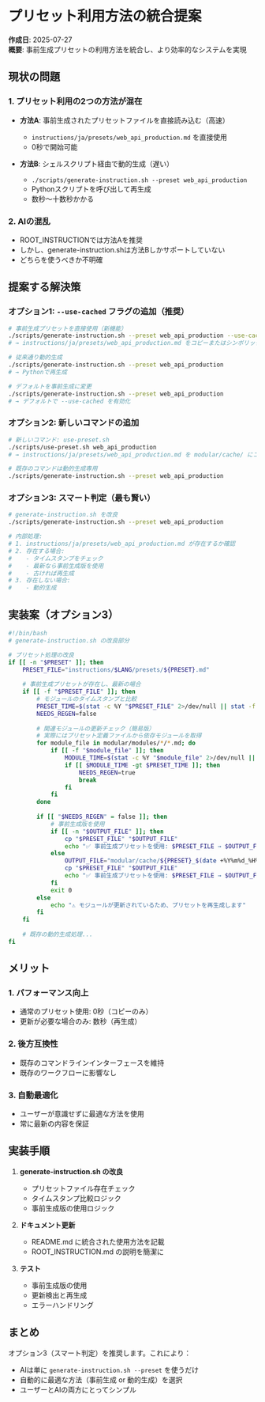 # プリセット利用方法の統合提案

**作成日**: 2025-07-27  
**概要**: 事前生成プリセットの利用方法を統合し、より効率的なシステムを実現

## 現状の問題

### 1. プリセット利用の2つの方法が混在
- **方法A**: 事前生成されたプリセットファイルを直接読み込む（高速）
  - `instructions/ja/presets/web_api_production.md` を直接使用
  - 0秒で開始可能

- **方法B**: シェルスクリプト経由で動的生成（遅い）
  - `./scripts/generate-instruction.sh --preset web_api_production`
  - Pythonスクリプトを呼び出して再生成
  - 数秒～十数秒かかる

### 2. AIの混乱
- ROOT_INSTRUCTIONでは方法Aを推奨
- しかし、generate-instruction.shは方法Bしかサポートしていない
- どちらを使うべきか不明確

## 提案する解決策

### オプション1: `--use-cached` フラグの追加（推奨）

```bash
# 事前生成プリセットを直接使用（新機能）
./scripts/generate-instruction.sh --preset web_api_production --use-cached
# → instructions/ja/presets/web_api_production.md をコピーまたはシンボリックリンク

# 従来通り動的生成
./scripts/generate-instruction.sh --preset web_api_production
# → Pythonで再生成

# デフォルトを事前生成に変更
./scripts/generate-instruction.sh --preset web_api_production
# → デフォルトで --use-cached を有効化
```

### オプション2: 新しいコマンドの追加

```bash
# 新しいコマンド: use-preset.sh
./scripts/use-preset.sh web_api_production
# → instructions/ja/presets/web_api_production.md を modular/cache/ にコピー

# 既存のコマンドは動的生成専用
./scripts/generate-instruction.sh --preset web_api_production
```

### オプション3: スマート判定（最も賢い）

```bash
# generate-instruction.sh を改良
./scripts/generate-instruction.sh --preset web_api_production

# 内部処理:
# 1. instructions/ja/presets/web_api_production.md が存在するか確認
# 2. 存在する場合:
#    - タイムスタンプをチェック
#    - 最新なら事前生成版を使用
#    - 古ければ再生成
# 3. 存在しない場合:
#    - 動的生成
```

## 実装案（オプション3）

```bash
#!/bin/bash
# generate-instruction.sh の改良部分

# プリセット処理の改良
if [[ -n "$PRESET" ]]; then
    PRESET_FILE="instructions/$LANG/presets/${PRESET}.md"
    
    # 事前生成プリセットが存在し、最新の場合
    if [[ -f "$PRESET_FILE" ]]; then
        # モジュールのタイムスタンプと比較
        PRESET_TIME=$(stat -c %Y "$PRESET_FILE" 2>/dev/null || stat -f %m "$PRESET_FILE")
        NEEDS_REGEN=false
        
        # 関連モジュールの更新チェック（簡易版）
        # 実際にはプリセット定義ファイルから依存モジュールを取得
        for module_file in modular/modules/*/*.md; do
            if [[ -f "$module_file" ]]; then
                MODULE_TIME=$(stat -c %Y "$module_file" 2>/dev/null || stat -f %m "$module_file")
                if [[ $MODULE_TIME -gt $PRESET_TIME ]]; then
                    NEEDS_REGEN=true
                    break
                fi
            fi
        done
        
        if [[ "$NEEDS_REGEN" = false ]]; then
            # 事前生成版を使用
            if [[ -n "$OUTPUT_FILE" ]]; then
                cp "$PRESET_FILE" "$OUTPUT_FILE"
                echo "✅ 事前生成プリセットを使用: $PRESET_FILE → $OUTPUT_FILE"
            else
                OUTPUT_FILE="modular/cache/${PRESET}_$(date +%Y%m%d_%H%M%S).md"
                cp "$PRESET_FILE" "$OUTPUT_FILE"
                echo "✅ 事前生成プリセットを使用: $PRESET_FILE → $OUTPUT_FILE"
            fi
            exit 0
        else
            echo "⚠️ モジュールが更新されているため、プリセットを再生成します"
        fi
    fi
    
    # 既存の動的生成処理...
fi
```

## メリット

### 1. パフォーマンス向上
- 通常のプリセット使用: 0秒（コピーのみ）
- 更新が必要な場合のみ: 数秒（再生成）

### 2. 後方互換性
- 既存のコマンドラインインターフェースを維持
- 既存のワークフローに影響なし

### 3. 自動最適化
- ユーザーが意識せずに最適な方法を使用
- 常に最新の内容を保証

## 実装手順

1. **generate-instruction.sh の改良**
   - プリセットファイル存在チェック
   - タイムスタンプ比較ロジック
   - 事前生成版の使用ロジック

2. **ドキュメント更新**
   - README.md に統合された使用方法を記載
   - ROOT_INSTRUCTION.md の説明を簡潔に

3. **テスト**
   - 事前生成版の使用
   - 更新検出と再生成
   - エラーハンドリング

## まとめ

オプション3（スマート判定）を推奨します。これにより：
- AIは単に `generate-instruction.sh --preset` を使うだけ
- 自動的に最適な方法（事前生成 or 動的生成）を選択
- ユーザーとAIの両方にとってシンプル